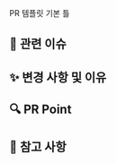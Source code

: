 PR 템플릿 기본 틀

## 🔧 관련 이슈
<!-- 관련있는 이슈 번호(#000)을 작성
     해당 pull request merge와 함께 이슈를 닫으려면 아래처럼 작성
     closed: #Issue_number -->

## ✨ 변경 사항 및 이유
<!-- 변경한 내용과 그 이유 작성 -->

## 🔍 PR Point
<!-- 리뷰어 분들이 집중적으로 보셨으면 하는 내용 작성. -->

## 📌 참고 사항
<!-- 참고할 사항이 있다면 작성 -->
